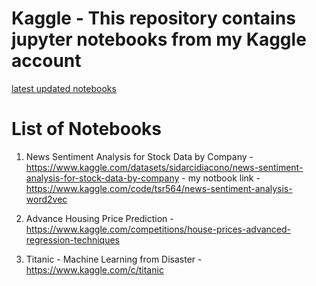 # Kaggle - This repository contains jupyter notebooks from my Kaggle account
[latest updated notebooks](https://www.kaggle.com/tsr564)
# List of Notebooks 
1. News Sentiment Analysis for Stock Data by Company - https://www.kaggle.com/datasets/sidarcidiacono/news-sentiment-analysis-for-stock-data-by-company - my notbook link - https://www.kaggle.com/code/tsr564/news-sentiment-analysis-word2vec
    
2. Advance Housing Price Prediction - https://www.kaggle.com/competitions/house-prices-advanced-regression-techniques

3. Titanic - Machine Learning from Disaster -  https://www.kaggle.com/c/titanic
